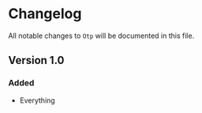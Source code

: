 # Changelog

All notable changes to `Otp` will be documented in this file.

## Version 1.0

### Added
- Everything

